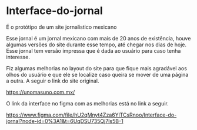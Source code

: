 # Interface-do-jornal
É o protótipo  de um site jornalistico mexicano

Esse jornal é um jornal mexicano com mais de 20 anos de existência, houve algumas versões do site durante esse tempo, até chegar nos dias de hoje. Esse jornal tem versão impressa que é dada ao usuário para caso tenha interesse.

Fiz algumas melhorias no layout do site para que fique mais agradável aos olhos do usuário e que ele se localize caso queira se mover de uma página a outra.
A seguir o link do site original.

https://unomasuno.com.mx/

O link da interface no figma com as melhorias está no link a seguir.

https://www.figma.com/file/hU2qMnyt4Zza6YlTCsRnoo/Interface-do-jornal?node-id=0%3A1&t=6UqDSU735Qj7Is5B-1
